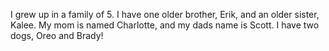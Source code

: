 I grew up in a family of 5. I have one older brother, Erik, and an older sister, Kalee. My mom is named Charlotte, and my dads name is Scott. I have two dogs, Oreo and Brady!
